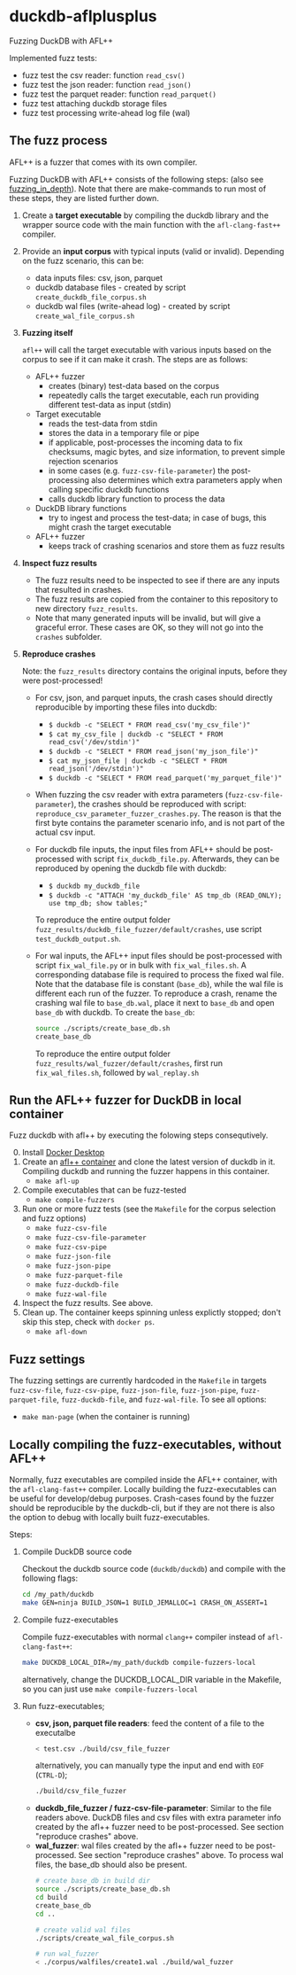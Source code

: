 # duckdb-aflplusplus
Fuzzing DuckDB with AFL++

Implemented fuzz tests:
- fuzz test the csv reader: function `read_csv()`
- fuzz test the json reader: function `read_json()`
- fuzz test the parquet reader: function `read_parquet()`
- fuzz test attaching duckdb storage files
- fuzz test processing write-ahead log file (wal)

## The fuzz process
AFL++ is a fuzzer that comes with its own compiler.

Fuzzing DuckDB with AFL++ consists of the following steps:
(also see [fuzzing_in_depth](https://github.com/AFLplusplus/AFLplusplus/blob/stable/docs/fuzzing_in_depth.md#a-selecting-the-best-afl-compiler-for-instrumenting-the-target)). Note that there are make-commands to run most of these steps, they are listed further down.

1. Create a **target executable** by compiling the duckdb library and the wrapper source code with the main function with the `afl-clang-fast++` compiler.

2. Provide an **input corpus** with typical inputs (valid or invalid). Depending on the fuzz scenario, this can be:
    - data inputs files: csv, json, parquet
    - duckdb database files - created by script `create_duckdb_file_corpus.sh`
    - duckdb wal files (write-ahead log) - created by script `create_wal_file_corpus.sh`

3. **Fuzzing itself**

    `afl++` will call the target executable with various inputs based on the corpus to see if it can make it crash. The steps are as follows:
    - AFL++ fuzzer
        - creates (binary) test-data based on the corpus
        - repeatedly calls the target executable, each run providing different test-data as input (stdin)
    - Target executable
        - reads the test-data from stdin
        - stores the data in a temporary file or pipe
        - if applicable, post-processes the incoming data to fix checksums, magic bytes, and size information, to prevent simple rejection scenarios
        - in some cases (e.g. `fuzz-csv-file-parameter`) the post-processing also determines which extra parameters apply when calling specific duckdb functions
        - calls duckdb library function to process the data
    - DuckDB library functions
        - try to ingest and process the test-data; in case of bugs, this might crash the target executable
    - AFL++ fuzzer
        - keeps track of crashing scenarios and store them as fuzz results

4. **Inspect fuzz results**
    - The fuzz results need to be inspected to see if there are any inputs that resulted in crashes.
    - The fuzz results are copied from the container to this repository to new directory `fuzz_results`.
    - Note that many generated inputs will be invalid, but will give a graceful error. These cases are OK, so they will not go into the `crashes` subfolder.

5. **Reproduce crashes**

    Note: the `fuzz_results` directory contains the original inputs, before they were post-processed!
    - For csv, json, and parquet inputs, the crash cases should directly reproducible by importing these files into duckdb:
        - `$ duckdb -c "SELECT * FROM read_csv('my_csv_file')"`
        - `$ cat my_csv_file | duckdb -c "SELECT * FROM read_csv('/dev/stdin')"`
        - `$ duckdb -c "SELECT * FROM read_json('my_json_file')"`
        - `$ cat my_json_file | duckdb -c "SELECT * FROM read_json('/dev/stdin')"`
        - `$ duckdb -c "SELECT * FROM read_parquet('my_parquet_file')"`
    - When fuzzing the csv reader with extra parameters (`fuzz-csv-file-parameter`), the crashes should be reproduced with script: `reproduce_csv_parameter_fuzzer_crashes.py`. The reason is that the first byte contains the parameter scenario info, and is not part of the actual csv input.
    - For duckdb file inputs, the input files from AFL++ should be post-processed with script `fix_duckdb_file.py`. Afterwards, they can be reproduced by opening the duckdb file with duckdb:
        - `$ duckdb my_duckdb_file`
        - `$ duckdb -c "ATTACH 'my_duckdb_file' AS tmp_db (READ_ONLY); use tmp_db; show tables;"`

        To reproduce the entire output folder `fuzz_results/duckdb_file_fuzzer/default/crashes`, use script `test_duckdb_output.sh`.
    - For wal inputs, the AFL++ input files should be post-processed with script `fix_wal_file.py` or in bulk with `fix_wal_files.sh`. A corresponding database file is required to process the fixed wal file. Note that the database file is constant (`base_db`), while the wal file is different each run of the fuzzer.
    To reproduce a crash, rename the crashing wal file to `base_db.wal`, place it next to `base_db` and open `base_db` with duckdb.
        To create the `base_db`:
        ```bash
        source ./scripts/create_base_db.sh
        create_base_db
        ```
        To reproduce the entire output folder `fuzz_results/wal_fuzzer/default/crashes`, first run `fix_wal_files.sh`, followed by `wal_replay.sh`

## Run the AFL++ fuzzer for DuckDB in local container
Fuzz duckdb with afl++ by executing the folowing steps consequtively.

0. Install [Docker Desktop](https://www.docker.com/products/docker-desktop/)
1. Create an [afl++ container](https://hub.docker.com/r/aflplusplus/aflplusplus) and clone the latest version of duckdb in it. Compiling duckdb and running the fuzzer happens in this container.
    - `make afl-up`
2. Compile executables that can be fuzz-tested
    - `make compile-fuzzers`
3. Run one or more fuzz tests (see the `Makefile` for the corpus selection and fuzz options)
    - `make fuzz-csv-file`
    - `make fuzz-csv-file-parameter`
    - `make fuzz-csv-pipe`
    - `make fuzz-json-file`
    - `make fuzz-json-pipe`
    - `make fuzz-parquet-file`
    - `make fuzz-duckdb-file`
    - `make fuzz-wal-file`
4. Inspect the fuzz results. See above.
5. Clean up. The container keeps spinning unless explictly stopped; don't skip this step, check with `docker ps`.
    - `make afl-down`

## Fuzz settings
The fuzzing settings are currently hardcoded in the `Makefile` in targets `fuzz-csv-file`, `fuzz-csv-pipe`, `fuzz-json-file`, `fuzz-json-pipe`, `fuzz-parquet-file`, `fuzz-duckdb-file`, and `fuzz-wal-file`. To see all options:
- `make man-page` (when the container is running)

## Locally compiling the fuzz-executables, without AFL++
Normally, fuzz executables are compiled inside the AFL++ container, with the `afl-clang-fast++` compiler.
Locally building the fuzz-executables can be useful for develop/debug purposes. Crash-cases found by the fuzzer should be reproducible by the duckdb-cli, but if they are not there is also the option to debug with locally built fuzz-executables.

Steps:

1. Compile DuckDB source code

    Checkout the duckdb source code (`duckdb/duckdb`) and compile with the following flags:
    ```bash
    cd /my_path/duckdb
    make GEN=ninja BUILD_JSON=1 BUILD_JEMALLOC=1 CRASH_ON_ASSERT=1
    ```
2. Compile fuzz-executables

    Compile fuzz-executables with normal `clang++` compiler instead of `afl-clang-fast++`:
    ```bash
    make DUCKDB_LOCAL_DIR=/my_path/duckdb compile-fuzzers-local
    ```
    alternatively, change the DUCKDB_LOCAL_DIR variable in the Makefile, so you can just use `make compile-fuzzers-local`

3. Run fuzz-executables;
    - **csv, json, parquet file readers**:
        feed the content of a file to the executalbe
        ```bash
        < test.csv ./build/csv_file_fuzzer
        ```
        alternatively, you can manually type the input and end with `EOF` (`CTRL-D`);
        ```bash
        ./build/csv_file_fuzzer
        ```
    - **duckdb_file_fuzzer / fuzz-csv-file-parameter**:
        Similar to the file readers above. DuckDB files and csv files with extra parameter info created by the afl++ fuzzer need to be post-processed. See section "reproduce crashes" above.
    - **wal_fuzzer**:
        wal files created by the afl++ fuzzer need to be post-processed. See section "reproduce crashes" above.
        To process wal files, the base_db should also be present.
        ```bash
        # create base_db in build dir
        source ./scripts/create_base_db.sh
        cd build
        create_base_db
        cd ..

        # create valid wal files
        ./scripts/create_wal_file_corpus.sh

        # run wal_fuzzer
        < ./corpus/walfiles/create1.wal ./build/wal_fuzzer
        ```
